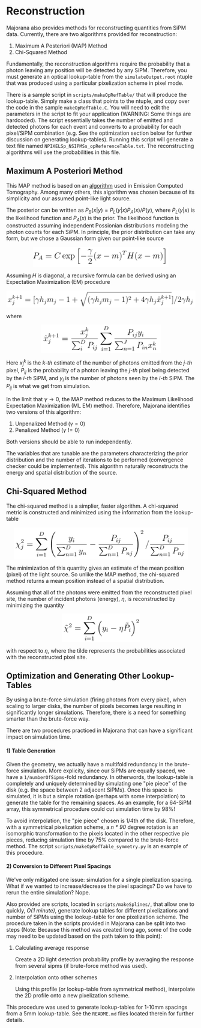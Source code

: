 # Reconstruction
Majorana also provides methods for reconstructing quantities from SiPM data. Currently, there are two algorithms provided for reconstruction:
1. Maximum A Posteriori (MAP) Method 
2. Chi-Squared Method

Fundamentally, the reconstruction algorithms require the probability that a photon leaving any position will be detected by any SiPM. Therefore, you must generate an optical lookup-table from the `simulateOutput.root` ntuple that was produced using a particular pixelization scheme in pixel mode. 

There is a sample script in `scripts/makeOpRefTable/` that will produce the lookup-table. Simply make a class that points to the ntuple, and copy over the code in the sample `makeOpRefTable.C`. You will need to edit the parameters in the script to fit your application (WARNING: Some things are hardcoded). The script essentially takes the number of emitted and detected photons for each event and converts to a probability for each pixel/SiPM combination (e.g. See the optimization section below for further discussion on generating lookup-tables). Running this script will generate a text file named `NPIXELSp_NSIPMSs_opReferenceTable.txt`. The reconstructing algorithms will use the probabilities in this file.

## Maximum A Posteriori Method
This MAP method is based on an [algorithm](https://ieeexplore.ieee.org/document/4307826) used in Emission Computed Tomography. Among many others, this algorithm was chosen because of its simplicity and our assumed point-like light source.

The posterior can be written as *P*<sub>*B*</sub>(*x*|*y*) = *P*<sub>*L*</sub>(*y*|*x*)*P*<sub>*A*</sub>(*x*)/*P*(*y*), where *P*<sub>*L*</sub>(*y*|*x*) is the likelihood function and *P*<sub>*A*</sub>(*x*) is the prior. The likelihood function is constructed assuming independent Possionian distributions modeling the photon counts for each SiPM. In principle, the prior distribution can take any form, but we chose a Gaussian form given our point-like source

<p align="center">
<img align="center" src="map3.png">

 Assuming *H* is diagonal, a recursive formula can be derived using an Expectation Maximization (EM) procedure

<p align="center">
<img align="center" src="map4.png">

where 

<p align="center">
<img align="center" src="map2.png">

Here *x*<sub>*j*</sub><sup>*k*</sup> is the *k-th* estimate of the number of photons emitted from the *j-th* pixel, *P*<sub>*ij*</sub> is the probability of a photon leaving the *j-th* pixel being detected by the *i-th* SiPM, and *y*<sub>*i*</sub> is the number of photons seen by the *i-th* SiPM. The *P*<sub>*ij*</sub> is what we get from simulation.

In the limit that *γ* → 0, the MAP method reduces to the Maximum Likelihood Expectation Maximization (ML EM) method. Therefore, Majorana identifies two versions of this algorithm:
1. Unpenalized Method (*γ* = 0)
2. Penalized Method (*γ* != 0)

Both versions should be able to run independently.

The variables that are tunable are the parameters characterizing the prior distribution and the number of iterations to be performed (convergence checker could be implemented). This algorithm naturally reconstructs the energy and spatial distribution of the source.

## Chi-Squared Method
The chi-squared method is a simplier, faster algorithm. A chi-squared metric is constructed and minimized using the information from the lookup-table

<p align="center">
<img align="center" src="chi2_1.png">

The minimization of this quantity gives an estimate of the mean position (pixel) of the light source. So unlike the MAP method, the chi-squared method returns a mean position instead of a spatial distribution. 

Assuming that all of the photons were emitted from the reconstructed pixel site, the number of incident photons (energy), *η*, is reconstructed by minimizing the quantity

<p align="center">
<img align="center" src="chi2_2.png">

with respect to *η*, where the tilde represents the probabilities associated with the reconstructed pixel site.


## Optimization and Generating Other Lookup-Tables
By using a brute-force simulation (firing photons from every pixel), when scaling to larger disks, the number of pixels becomes large resulting in significantly longer simulations. Therefore, there is a need for something smarter than the brute-force way.

There are two procedures practiced in Majorana that can have a significant impact on simulation time.

#### 1) Table Generation
Given the geometry, we actually have a multifold redundancy in the brute-force simulation. More explicity, since our SiPMs are equally spaced, we have a `1/numberOfSipms`-fold redundancy. In otherwords, the lookup-table is completely and uniquely determined by simulating one "pie piece" of the disk (e.g. the space between 2 adjacent SiPMs). Once this space is simulated, it is but a simple rotation (perhaps with some interpolation) to generate the table for the remaining spaces. As an example, for a 64-SiPM array, this symmetrical procedure could cut simulation time by 98%!

To avoid interpolation, the "pie piece" chosen is 1/4th of the disk. Therefore, with a symmetrical pixelization scheme, a *n * 90* degree rotation is an isomorphic transformation to the pixels located in the other respective pie pieces, reducing simulation time by 75% compared to the brute-force method. The script `scripts/makeOpRefTable_symmetry.py` is an example of this procedure.

#### 2) Conversion to Different Pixel Spacings
We've only mitigated one issue: simulation for a single pixelization spacing. What if we wanted to increase/decrease the pixel spacings? Do we have to rerun the entire simulation? Nope. 

Also provided are scripts, located in `scripts/makeSplines/`, that allow one to quickly, *O(1 minute)*, generate lookup tables for different pixelizations and number of SiPMs using the lookup-table for one pixelization scheme. The procedure taken in the scripts provided in Majorana can be split into two steps (Note: Because this method was created long ago, some of the code may need to be updated based on the path taken to this point):
1. Calculating average response
    
    Create a 2D light detection probability profile by averaging the response from several sipms (if brute-force method was used). 

2. Interpolation onto other schemes

    Using this profile (or lookup-table from symmetrical method), interpolate the 2D profile onto a new pixelization scheme.

This procedure was used to generate lookup-tables for 1-10mm spacings from a 5mm lookup-table. See the `README.md` files located therein for further details.